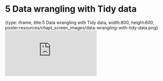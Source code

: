 # 5 Data wrangling with Tidy data
 
{type: iframe, title:5 Data wrangling with Tidy data, width:800, height:600, poster:resources/chapt_screen_images/data-wrangling-with-tidy-data.png}
![](https://hutchdatascience.org/Intro_to_R/no_toc/data-wrangling-with-tidy-data.html)
 

 

